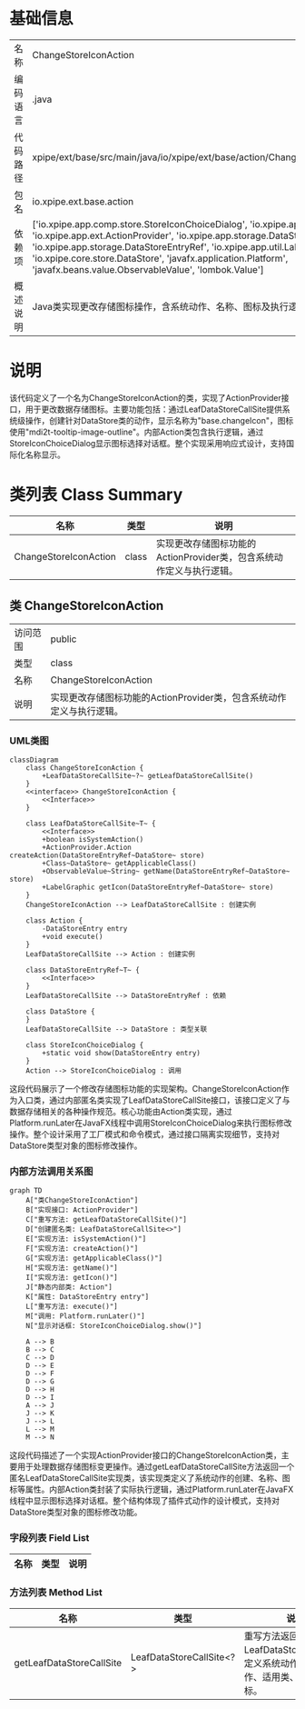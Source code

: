 # 基础信息

|      |      |
|------|------|
| 名称 | ChangeStoreIconAction |
| 编码语言 | .java |
| 代码路径 | xpipe/ext/base/src/main/java/io/xpipe/ext/base/action/ChangeStoreIconAction.java |
| 包名 | io.xpipe.ext.base.action |
| 依赖项 | ['io.xpipe.app.comp.store.StoreIconChoiceDialog', 'io.xpipe.app.core.AppI18n', 'io.xpipe.app.ext.ActionProvider', 'io.xpipe.app.storage.DataStoreEntry', 'io.xpipe.app.storage.DataStoreEntryRef', 'io.xpipe.app.util.LabelGraphic', 'io.xpipe.core.store.DataStore', 'javafx.application.Platform', 'javafx.beans.value.ObservableValue', 'lombok.Value'] |
| 概述说明 | Java类实现更改存储图标操作，含系统动作、名称、图标及执行逻辑。 |

# 说明

该代码定义了一个名为ChangeStoreIconAction的类，实现了ActionProvider接口，用于更改数据存储图标。主要功能包括：通过LeafDataStoreCallSite提供系统级操作，创建针对DataStore类的动作，显示名称为"base.changeIcon"，图标使用"mdi2t-tooltip-image-outline"。内部Action类包含执行逻辑，通过StoreIconChoiceDialog显示图标选择对话框。整个实现采用响应式设计，支持国际化名称显示。

# 类列表 Class Summary

| 名称   | 类型  | 说明 |
|-------|------|-------------|
| ChangeStoreIconAction | class | 实现更改存储图标功能的ActionProvider类，包含系统动作定义与执行逻辑。 |



## 类 ChangeStoreIconAction

|      |      |
|------|------|
| 访问范围 | public |
| 类型 | class |
| 名称 | ChangeStoreIconAction |
| 说明 | 实现更改存储图标功能的ActionProvider类，包含系统动作定义与执行逻辑。 |


### UML类图

```mermaid
classDiagram
    class ChangeStoreIconAction {
        +LeafDataStoreCallSite~?~ getLeafDataStoreCallSite()
    }
    <<interface>> ChangeStoreIconAction {
        <<Interface>>
    }

    class LeafDataStoreCallSite~T~ {
        <<Interface>>
        +boolean isSystemAction()
        +ActionProvider.Action createAction(DataStoreEntryRef~DataStore~ store)
        +Class~DataStore~ getApplicableClass()
        +ObservableValue~String~ getName(DataStoreEntryRef~DataStore~ store)
        +LabelGraphic getIcon(DataStoreEntryRef~DataStore~ store)
    }
    ChangeStoreIconAction --> LeafDataStoreCallSite : 创建实例

    class Action {
        -DataStoreEntry entry
        +void execute()
    }
    LeafDataStoreCallSite --> Action : 创建实例

    class DataStoreEntryRef~T~ {
        <<Interface>>
    }
    LeafDataStoreCallSite --> DataStoreEntryRef : 依赖

    class DataStore {
    }
    LeafDataStoreCallSite --> DataStore : 类型关联

    class StoreIconChoiceDialog {
        +static void show(DataStoreEntry entry)
    }
    Action --> StoreIconChoiceDialog : 调用
```

这段代码展示了一个修改存储图标功能的实现架构。ChangeStoreIconAction作为入口类，通过内部匿名类实现了LeafDataStoreCallSite接口，该接口定义了与数据存储相关的各种操作规范。核心功能由Action类实现，通过Platform.runLater在JavaFX线程中调用StoreIconChoiceDialog来执行图标修改操作。整个设计采用了工厂模式和命令模式，通过接口隔离实现细节，支持对DataStore类型对象的图标修改操作。


### 内部方法调用关系图

```mermaid
graph TD
    A["类ChangeStoreIconAction"]
    B["实现接口: ActionProvider"]
    C["重写方法: getLeafDataStoreCallSite()"]
    D["创建匿名类: LeafDataStoreCallSite<>"]
    E["实现方法: isSystemAction()"]
    F["实现方法: createAction()"]
    G["实现方法: getApplicableClass()"]
    H["实现方法: getName()"]
    I["实现方法: getIcon()"]
    J["静态内部类: Action"]
    K["属性: DataStoreEntry entry"]
    L["重写方法: execute()"]
    M["调用: Platform.runLater()"]
    N["显示对话框: StoreIconChoiceDialog.show()"]

    A --> B
    B --> C
    C --> D
    D --> E
    D --> F
    D --> G
    D --> H
    D --> I
    A --> J
    J --> K
    J --> L
    L --> M
    M --> N
```

这段代码描述了一个实现ActionProvider接口的ChangeStoreIconAction类，主要用于处理数据存储图标变更操作。通过getLeafDataStoreCallSite方法返回一个匿名LeafDataStoreCallSite实现类，该实现类定义了系统动作的创建、名称、图标等属性。内部Action类封装了实际执行逻辑，通过Platform.runLater在JavaFX线程中显示图标选择对话框。整个结构体现了插件式动作的设计模式，支持对DataStore类型对象的图标修改功能。

### 字段列表 Field List

| 名称  | 类型  | 说明 |
|-------|-------|------|

### 方法列表 Method List

| 名称  | 类型  | 说明 |
|-------|-------|------|
| getLeafDataStoreCallSite | LeafDataStoreCallSite<?> | 重写方法返回自定义LeafDataStoreCallSite，定义系统动作、创建操作、适用类、名称及图标。 |




